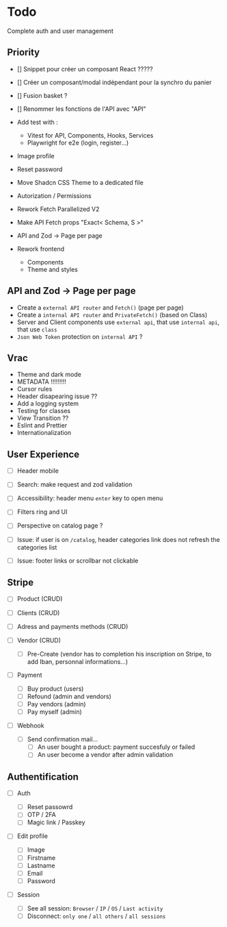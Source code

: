 # Todo

Complete auth and user management

## Priority

- [] Snippet pour créer un composant React ?????
- [] Créer un composant/modal indépendant pour la synchro du panier
- [] Fusion basket ?
- [] Renommer les fonctions de l'API avec "API"

- Add test with :
    - Vitest for API, Components, Hooks, Services
    - Playwright for e2e (login, register...)
- Image profile
- Reset password

- Move Shadcn CSS Theme to a dedicated file
- Autorization / Permissions
- Rework Fetch Parallelized V2
- Make API Fetch props "Exact< Schema, S >"
- API and Zod -> Page per page
- Rework frontend
    - Components
    - Theme and styles

## API and Zod -> Page per page

- Create a `external API router` and `Fetch()` (page per page)
- Create a `internal API router` and `PrivateFetch()` (based on Class)
- Server and Client components use `external api`, that use `internal api`, that use `class`
- `Json Web Token` protection on `internal API` ?

## Vrac

- Theme and dark mode
- METADATA !!!!!!!!!
- Cursor rules
- Header disapearing issue ??
- Add a logging system
- Testing for classes
- View Transition ??
- Eslint and Prettier
- Internationalization

## User Experience

- [ ] Header mobile
- [ ] Search: make request and zod validation
- [ ] Accessibility: header menu `enter` key to open menu
- [ ] Filters ring and UI
- [ ] Perspective on catalog page ?

- [ ] Issue: if user is on `/catalog`, header categories link does not refresh the categories list
- [ ] Issue: footer links or scrollbar not clickable

## Stripe

- [ ] Product (CRUD)
- [ ] Clients (CRUD)
- [ ] Adress and payments methods (CRUD)

- [ ] Vendor (CRUD)

    - [ ] Pre-Create (vendor has to completion his inscription on Stripe, to add Iban, personnal informations...)

- [ ] Payment

    - [ ] Buy product (users)
    - [ ] Refound (admin and vendors)
    - [ ] Pay vendors (admin)
    - [ ] Pay myself (admin)

- [ ] Webhook
    - [ ] Send confirmation mail...
        - [ ] An user bought a product: payment succesfuly or failed
        - [ ] An user become a vendor after admin validation

## Authentification

- [ ] Auth

    - [ ] Reset passowrd
    - [ ] OTP / 2FA
    - [ ] Magic link / Passkey

- [ ] Edit profile

    - [ ] Image
    - [ ] Firstname
    - [ ] Lastname
    - [ ] Email
    - [ ] Password

- [ ] Session
    - [ ] See all session: `Browser` / `IP` / `OS` / `Last activity`
    - [ ] Disconnect: `only one` / `all others` / `all sessions`

